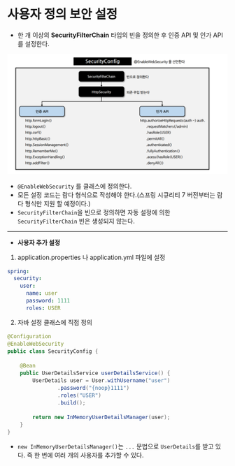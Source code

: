 # 사용자 정의 보안 설정

- 한 개 이상의 **SecurityFilterChain** 타입의 빈을 정의한 후 인증 API 및 인가 API를 설정한다.

![img_11.png](image/img_11.png)

- `@EnableWebSecurity` 를 클래스에 정의한다.
- 모든 설정 코드는 람다 형식으로 작성해야 한다.(스프링 시큐리티 7 버전부터는 람다 형식만 지원 할 예정이다.)
- `SecurityFilterChain`을 빈으로 정의하면 자동 설정에 의한 `SecurityFilterChain` 빈은 생성되지 않는다.

---
- **사용자 추가 설정**

1. application.properties 나 application.yml 파일에 설정
```yml
spring:
  security:
    user:
      name: user
      password: 1111
      roles: USER 
```
2. 자바 설정 클래스에 직접 정의
```java
@Configuration
@EnableWebSecurity
public class SecurityConfig {
    
    @Bean
    public UserDetailsService userDetailsService() {
        UserDetails user = User.withUsername("user")
                .password("{noop}1111")
                .roles("USER")
                .build();

        return new InMemoryUserDetailsManager(user);
    }
}
```

- `new InMemoryUserDetailsManager()`는 `...` 문법으로 `UserDetails`를 받고 있다. 즉 한 번에 여러 개의 사용자를 추가할 수 있다.